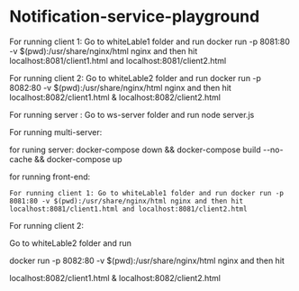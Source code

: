 # Notification-service-playground

For running client 1: Go to whiteLable1 folder and run docker run -p 8081:80 -v $(pwd):/usr/share/nginx/html nginx and then hit localhost:8081/client1.html and localhost:8081/client2.html

For running client 2: Go to whiteLable2 folder and run docker run -p 8082:80 -v $(pwd):/usr/share/nginx/html nginx and then hit localhost:8082/client1.html & localhost:8082/client2.html

For running server : Go to ws-server folder and run node server.js


For running multi-server:

  for runing server:
  docker-compose down && docker-compose build --no-cache && docker-compose up
  
  for running front-end:
  
    For running client 1: Go to whiteLable1 folder and run docker run -p 8081:80 -v $(pwd):/usr/share/nginx/html nginx and then hit localhost:8081/client1.html and localhost:8081/client2.html

  For running client 2: 
  
  Go to whiteLable2 folder and run 
  
  docker run -p 8082:80 -v $(pwd):/usr/share/nginx/html nginx
  and then hit 
  
  localhost:8082/client1.html & localhost:8082/client2.html

